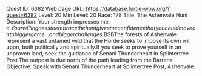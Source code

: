 Quest ID: 6382
Web page URL: https://database.turtle-wow.org/?quest=6382
Level: 20
Min Level: 20
Race: 178
Title: The Ashenvale Hunt
Description: Your strength impresses me, $c.Your willingness to embrace the hunt gives me confidence that you could move on to bigger game... and bigger challenges.$B$BThe forests of Ashenvale represent a vast untamed wild that the Horde seeks to impose its own will upon, both politically and spiritually.If you seek to prove yourself in an unproven land, seek the guidance of Senani Thunderheart in Splintertree Post.The outpost is due north of the path leading from the Barrens.
Objective: Speak with Senani Thunderheart at Splintertree Post, Ashenvale.
